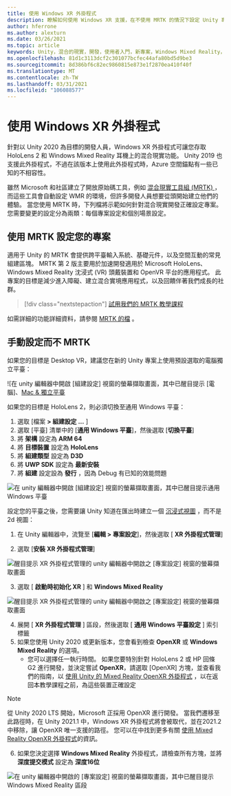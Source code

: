 ```yaml
---
title: 使用 Windows XR 外掛程式
description: 瞭解如何使用 Windows XR 支援，在不使用 MRTK 的情況下設定 Unity 專案。
author: hferrone
ms.author: alexturn
ms.date: 03/26/2021
ms.topic: article
keywords: Unity，混合的現實，開發，使用者入門，新專案，Windows Mixed Reality，UWP，XR，效能，舊版，mrtk，Windows
ms.openlocfilehash: 81d1c3113dcf2c301077bcfec44afa80bd5d9be3
ms.sourcegitcommit: 8d386bf6c82ec9860815e873e1f2870ea410f40f
ms.translationtype: MT
ms.contentlocale: zh-TW
ms.lasthandoff: 03/31/2021
ms.locfileid: "106088577"
---
```

# <a name="using-windows-xr-plugin"></a>使用 Windows XR 外掛程式

針對以 Unity 2020 為目標的開發人員，Windows XR 外掛程式可讓您存取 HoloLens 2 和 Windows Mixed Reality 耳機上的混合現實功能。  Unity 2019 也支援此外掛程式，不過在該版本上使用此外掛程式時，Azure 空間錨點有一些已知的不相容性。

雖然 Microsoft 和社區建立了開放原始碼工具，例如 [混合現實工具組 (MRTK) ](https://microsoft.github.io/MixedRealityToolkit-Unity/Documentation/Installation.html) ，而這些工具會自動設定 WMR 的環境，但許多開發人員想要從頭開始建立他們的體驗。  當您使用 MRTK 時，下列檔將示範如何針對混合現實開發正確設定專案。  您需要變更的設定分為兩類：每個專案設定和個別場景設定。

## <a name="setting-up-your-project-with-mrtk"></a>使用 MRTK 設定您的專案

適用于 Unity 的 MRTK 會提供跨平臺輸入系統、基礎元件，以及空間互動的常見組建區塊。 MRTK 第 2 版主要用於加速開發適用於 Microsoft HoloLens、Windows Mixed Reality 沈浸式 (VR) 頭戴裝置和 OpenVR 平台的應用程式。 此專案的目標是減少進入障礙、建立混合實境應用程式，以及回饋伴著我們成長的社群。

> [!div class="nextstepaction"]
> [試用我們的 MRTK 教學課程](https://docs.microsoft.com/windows/mixed-reality/develop/unity/tutorials/mr-learning-base-02?tabs=winxr)

如需詳細的功能詳細資料，請參閱 [MRTK 的檔](/windows/mixed-reality/mrtk-unity) 。

## <a name="manual-setup-without-mrtk"></a>手動設定而不 MRTK

如果您的目標是 Desktop VR，建議您在新的 Unity 專案上使用預設選取的電腦獨立平臺：

![在 unity 編輯器中開啟 [組建設定] 視窗的螢幕擷取畫面，其中已醒目提示 [電腦]、[Mac & 獨立平臺](images/wmr-config-img-3.png)

如果您的目標是 HoloLens 2，則必須切換至通用 Windows 平臺：

1.  選取 [檔案 **> 組建設定 ...** ]
2.  選取 [平臺] 清單中的 [**通用 Windows 平臺**]，然後選取 [**切換平臺**]
3.  將 **架構** 設定為 **ARM 64**
4.  將 **目標裝置** 設定為 **HoloLens**
5.  將 **組建類型** 設定為 **D3D**
6.  將 **UWP SDK** 設定為 **最新安裝**
7.  將 **組建** 設定設為 **發行** ，因為 Debug 有已知的效能問題

![在 unity 編輯器中開啟 [組建設定] 視窗的螢幕擷取畫面，其中已醒目提示通用 Windows 平臺](images/wmr-config-img-4.png)

設定您的平臺之後，您需要讓 Unity 知道在匯出時建立一個 [沉浸式視圖](../../design/app-views.md) ，而不是2d 視圖：

1. 在 Unity 編輯器中，流覽至 [**編輯 > 專案設定**]，然後選取 [ **XR 外掛程式管理**]

2. 選取 [**安裝 XR 外掛程式管理**]

![醒目提示 XR 外掛程式管理的 unity 編輯器中開啟之 [專案設定] 視窗的螢幕擷取畫面](images/wmr-config-img-5.png)

3. 選取 [ **啟動時初始化 XR** ] 和 **Windows Mixed Reality**

![醒目提示 XR 外掛程式管理的 unity 編輯器中開啟之 [專案設定] 視窗的螢幕擷取畫面](images/wmr-config-img-7.png)

4. 展開 [ **XR 外掛程式管理** ] 區段，然後選取 [ **通用 Windows 平臺設定** ] 索引標籤
5. 如果您使用 Unity 2020 或更新版本，您會看到檢查 **OpenXR** 或 **Windows Mixed Reality** 的選項。 
    * 您可以選擇任一執行時間。  如果您要特別針對 HoloLens 2 或 HP 回條 G2 進行開發，並決定嘗試 **OpenXR**，請選取 [OpenXR] 方塊，並查看我們的指南，以 [使用 Unity 的 Mixed Reality OpenXR 外掛程式](openxr-getting-started.md) ，以在返回本教學課程之前，為這些裝置正確設定

> [!NOTE]
> 從 Unity 2020 LTS 開始，Microsoft 正採用 OpenXR 進行開發。  當我們遷移至此路徑時，在 Unity 2021.1 中，Windows XR 外掛程式將會被取代，並在2021.2 中移除，讓 OpenXR 唯一支援的路徑。 您可以在中找到更多有關 [使用 Mixed Reality OpenXR 外掛程式](openxr-getting-started.md)的資訊。

6. 如果您決定選擇 **Windows Mixed Reality** 外掛程式，請檢查所有方塊，並將 **深度提交模式** 設定為 **深度16位**

![在 unity 編輯器中開啟的 [專案設定] 視窗的螢幕擷取畫面，其中已醒目提示 Windows Mixed Reality 區段](images/wmr-config-img-8.png)
